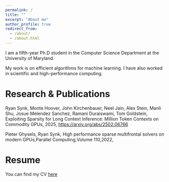 ```yaml
---
permalink: /
title: ""
excerpt: "About me"
author_profile: true
redirect_from: 
  - /about/
  - /about.html
---
```

I am a fifth-year Ph.D student in the Computer Science Department at the University of Maryland.

My work is on efficient algorithms for machine learning. I have also worked in scientific and high-performance computing.


Research & Publications
======
Ryan Synk, Monte Hoover, John Kirchenbauer, Neel Jain, Alex Stein, Manli Shu, Josue Melendez Sanchez, Ramani Duraiswami, Tom Goldstein, Exploiting Sparsity for Long Context Inference: Million Token Contexts on Commodity GPUs, 2025, https://arxiv.org/abs/2502.06766

Pieter Ghysels, Ryan Synk, High performance sparse multifrontal solvers on modern GPUs,Parallel Computing,Volume 110,2022,


Resume
======

You can find my CV [here](https://ryansynk.github.io/files/rsynk_cv.pdf)
